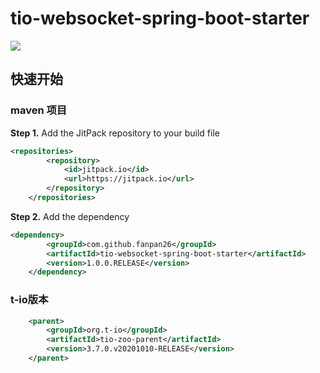 # tio-websocket-spring-boot-starter

[![](https://jitpack.io/v/fanpan26/tio-websocket-spring-boot-starter.svg)](https://jitpack.io/#fanpan26/tio-websocket-spring-boot-starter)



## 快速开始

### maven 项目

**Step 1.** Add the JitPack repository to your build file

```xml
<repositories>
		<repository>
		    <id>jitpack.io</id>
		    <url>https://jitpack.io</url>
		</repository>
	</repositories>
```

**Step 2.** Add the dependency

```xml
<dependency>
	    <groupId>com.github.fanpan26</groupId>
	    <artifactId>tio-websocket-spring-boot-starter</artifactId>
	    <version>1.0.0.RELEASE</version>
	</dependency>
```



### t-io版本

```xml
    <parent>
        <groupId>org.t-io</groupId>
        <artifactId>tio-zoo-parent</artifactId>
        <version>3.7.0.v20201010-RELEASE</version>
    </parent>
```


